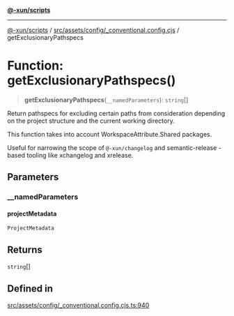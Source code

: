 [**@-xun/scripts**](../../../../../README.md)

***

[@-xun/scripts](../../../../../README.md) / [src/assets/config/\_conventional.config.cjs](../README.md) / getExclusionaryPathspecs

# Function: getExclusionaryPathspecs()

> **getExclusionaryPathspecs**(`__namedParameters`): `string`[]

Return pathspecs for excluding certain paths from consideration depending on
the project structure and the current working directory.

This function takes into account WorkspaceAttribute.Shared packages.

Useful for narrowing the scope of `@-xun/changelog` and semantic-release
-based tooling like xchangelog and xrelease.

## Parameters

### \_\_namedParameters

#### projectMetadata

`ProjectMetadata`

## Returns

`string`[]

## Defined in

[src/assets/config/\_conventional.config.cjs.ts:940](https://github.com/Xunnamius/xscripts/blob/395ccb9751d5eb5067af3fe099bacae7d9b7a116/src/assets/config/_conventional.config.cjs.ts#L940)
